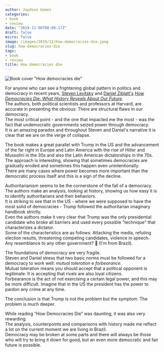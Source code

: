 ```yaml
---
author: Jaydson Gomes
categories:
- book
- review
date: "2019-12-06T08:00:17Z"
draft: false
micro: false
image: /images/2019/12/how-democracies-die.jpeg
slug: how-democracies-die
tags:
- book
- review
title: How democracies die
---
```

![Book cover "How democracies die"](/images/2019/12/how-democracies-die.jpeg)  

For anyone who can see a frightening global pattern in politics and democracy in recent years, [Steven Levitsky](https://en.wikipedia.org/wiki/Steven_Levitsky) and [Daniel Ziblatt's](https://scholar.harvard.edu/dziblatt/home) [_How Democracies Die: What History Reveals About Our Future_](https://www.goodreads.com/book/show/35356384-how-democracies-die).  
The authors, both political scientists and professors at Harvard, are accurate in presenting the obvious: There are structural flaws in our democracy.  
The most critical point - and the one that impacted me the most - was the fact that undemocratic governments seized power through democracy.  
It is an amazing paradox and throughout Steven and Daniel's narrative it is clear that we are on the verge of collapse.  

The book makes a great parallel with Trump in the US and the advancement of the far right in Europe and Latin America with the rise of Hitler and Mussolini in the 30s and also the Latin American dictatorships in the 70s.  
The approach is interesting, showing that sometimes democracies are gradually eroded and sometimes this happen even unintentionally.  
There are many cases where power becomes more important than the democratic process itself and this is a sign of the decline.  

Authoritarianism seems to be the cornerstone of the fall of a democracy.  
The authors make an analysis, looking at history, showing us how easy it is to identify authoritarians and their behaviors.  
It is striking to see that in the US - where we were supposed to have the most solid of democracies - Trump followed the authoritarian imaginary handbook strictly.  
Even the authors make it very clear that Trump was the only presidential candidate who broke all barriers and used every possible "technique" that characterizes a dictator.  
Some of the characteristics are as follows: Attacking the media, refuting election results, threatening competing candidates, violence in speech.  
Any resemblance to any other government? 🤔 (I'm from Brazil).  

The foundations of democracy are very fragile.  
Steven and Daniel stress that two basic norms must be followed for a democracy to work well: _mutual toleration_ e _forbearance_.  
Mutual toleration means you should accept that a political opponent is legitimate. It is accepting that rivals are also loyal citizens.  
Forbearance is the act of not exercising a certain legal power, and this may be more difficult. Imagine that in the US the president has the power to pardon any crime at any time.  

The conclusion is that Trump is not the problem but the symptom. The problem is much deeper.  

While reading “How Democracies Die” was daunting, it was also very rewarding.  
The analysis, counterpoints and comparisons with history made me reflect a lot on the current moment we are living in Brazil.  
Democracy may be broken at some parts and there will always be those who will try to bring it down for good, but an even more democratic and fair future is possible.  
